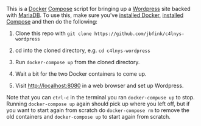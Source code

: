 This is a [Docker](http://docker.com) [Compose](https://docs.docker.com/compose/) script for bringing up a [Wordpress](http://wordpress.org) site backed with [MariaDB](https://mariadb.org/). To use this, make sure you've [installed Docker](https://www.docker.com/products/docker), [installed Compose](https://docs.docker.com/compose/install/) and then do the following:

1) Clone this repo with ```git clone https://github.com/jbfink/c4lnys-wordpress```

2) cd into the cloned directory, e.g. ```cd c4lnys-wordpress```

3) Run ```docker-compose up``` from the cloned directory.

4) Wait a bit for the two Docker containers to come up.

5) Visit [http://localhost:8080](http://localhost:8080) in a web browser and set up Wordpress.

Note that you can ```ctrl-c``` in the terminal you ran ```docker-compuse up``` to stop. Running ```docker-compose up``` again should pick up where you left off, but if you want to start again from scratch do ```docker-compose rm``` to remove the old containers and ```docker-compose up``` to start again from scratch.





